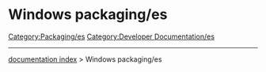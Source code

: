 # Windows packaging/es
[Category:Packaging/es](Category:Packaging/es.md) [Category:Developer Documentation/es](Category:Developer_Documentation/es.md)

---
[documentation index](../README.md) > Windows packaging/es
